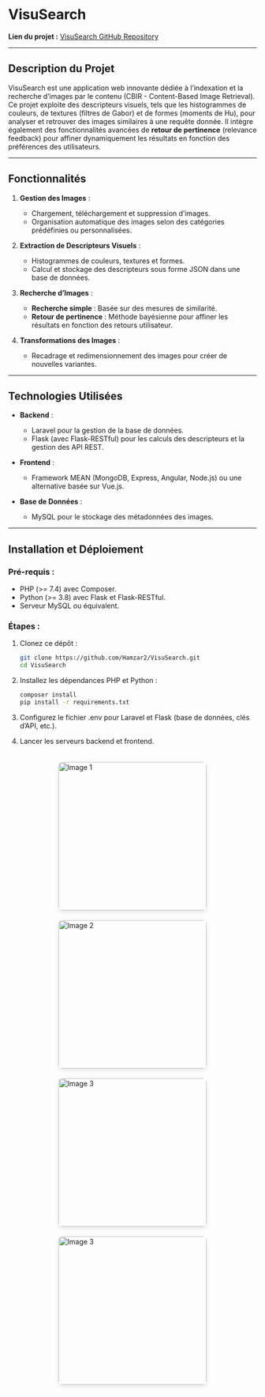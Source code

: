 # VisuSearch  

**Lien du projet :** [VisuSearch GitHub Repository](https://github.com/Hamzar2/VisuSearch/tree/main)  

---

## **Description du Projet**  
VisuSearch est une application web innovante dédiée à l’indexation et la recherche d’images par le contenu (CBIR - Content-Based Image Retrieval). Ce projet exploite des descripteurs visuels, tels que les histogrammes de couleurs, de textures (filtres de Gabor) et de formes (moments de Hu), pour analyser et retrouver des images similaires à une requête donnée. Il intègre également des fonctionnalités avancées de **retour de pertinence** (relevance feedback) pour affiner dynamiquement les résultats en fonction des préférences des utilisateurs.  

---

## **Fonctionnalités**  
1. **Gestion des Images** :  
   - Chargement, téléchargement et suppression d’images.  
   - Organisation automatique des images selon des catégories prédéfinies ou personnalisées.  

2. **Extraction de Descripteurs Visuels** :  
   - Histogrammes de couleurs, textures et formes.  
   - Calcul et stockage des descripteurs sous forme JSON dans une base de données.  

3. **Recherche d’Images** :  
   - **Recherche simple** : Basée sur des mesures de similarité.  
   - **Retour de pertinence** : Méthode bayésienne pour affiner les résultats en fonction des retours utilisateur.  

4. **Transformations des Images** :  
   - Recadrage et redimensionnement des images pour créer de nouvelles variantes.  

---

## **Technologies Utilisées**  
- **Backend** :  
   - Laravel pour la gestion de la base de données.  
   - Flask (avec Flask-RESTful) pour les calculs des descripteurs et la gestion des API REST.  

- **Frontend** :  
   - Framework MEAN (MongoDB, Express, Angular, Node.js) ou une alternative basée sur Vue.js.  

- **Base de Données** :  
   - MySQL pour le stockage des métadonnées des images.  

---

## **Installation et Déploiement**  
### **Pré-requis** :  
- PHP (>= 7.4) avec Composer.  
- Python (>= 3.8) avec Flask et Flask-RESTful.  
- Serveur MySQL ou équivalent.  

### **Étapes** :  
1. Clonez ce dépôt :  
   ```bash  
   git clone https://github.com/Hamzar2/VisuSearch.git  
   cd VisuSearch  

2. Installez les dépendances PHP et Python :  
   ```bash  
   composer install  
   pip install -r requirements.txt  

3. Configurez le fichier .env pour Laravel et Flask (base de données, clés d’API, etc.).

4. Lancer les serveurs backend et frontend.


<div style="display: flex; justify-content: space-around; align-items: center; flex-wrap: wrap; gap: 20px; padding: 20px;">
    <img src="frontend\src\assets\b.jpeg" alt="Image 1" style="width: 300px; height: auto; border-radius: 8px; box-shadow: 0 4px 8px rgba(0, 0, 0, 0.1); transition: transform 0.3s ease;">
    <img src="frontend\src\assets\c.jpeg" alt="Image 2" style="width: 300px; height: auto; border-radius: 8px; box-shadow: 0 4px 8px rgba(0, 0, 0, 0.1); transition: transform 0.3s ease;">
    <img src="frontend\src\assets\a.jpeg" alt="Image 3" style="width: 300px; height: auto; border-radius: 8px; box-shadow: 0 4px 8px rgba(0, 0, 0, 0.1); transition: transform 0.3s ease;">
    <img src="frontend\src\assets\d.jpeg" alt="Image 3" style="width: 300px; height: auto; border-radius: 8px; box-shadow: 0 4px 8px rgba(0, 0, 0, 0.1); transition: transform 0.3s ease;">
</div>
